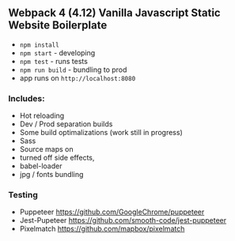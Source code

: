 ## Webpack 4 (4.12) Vanilla Javascript Static Website Boilerplate

- `npm install`
- `npm start` - developing
- `npm test` - runs tests
- `npm run build` - bundling to prod
- app runs on `http://localhost:8080`

### Includes:
- Hot reloading
- Dev / Prod separation builds
- Some build optimalizations (work still in progress)
- Sass
- Source maps on
- turned off side effects,
- babel-loader
- jpg / fonts bundling

### Testing
- Puppeteer https://github.com/GoogleChrome/puppeteer
- Jest-Pupeteer https://github.com/smooth-code/jest-puppeteer
- Pixelmatch https://github.com/mapbox/pixelmatch
